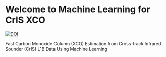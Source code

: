 # Welcome to Machine Learning for CrIS XCO

[![DOI](https://zenodo.org/badge/DOI/10.5281/zenodo.11155540.svg)](https://zenodo.org/doi/10.5281/zenodo.11155540)

Fast Carbon Monoxide Column (XCO) Estimation from Cross-track Infrared Sounder (CrIS) L1B Data Using Machine Learning

```{tableofcontents}
```
    